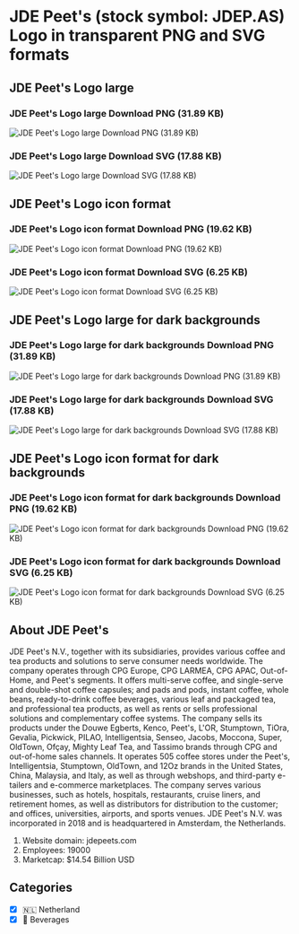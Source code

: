 # JDE Peet's (stock symbol: JDEP.AS) Logo in transparent PNG and SVG formats

## JDE Peet's Logo large

### JDE Peet's Logo large Download PNG (31.89 KB)

![JDE Peet's Logo large Download PNG (31.89 KB)](/img/orig/JDEP.AS_BIG-81c12676.png)

### JDE Peet's Logo large Download SVG (17.88 KB)

![JDE Peet's Logo large Download SVG (17.88 KB)](/img/orig/JDEP.AS_BIG-3e0e69e3.svg)

## JDE Peet's Logo icon format

### JDE Peet's Logo icon format Download PNG (19.62 KB)

![JDE Peet's Logo icon format Download PNG (19.62 KB)](/img/orig/JDEP.AS-ef534ead.png)

### JDE Peet's Logo icon format Download SVG (6.25 KB)

![JDE Peet's Logo icon format Download SVG (6.25 KB)](/img/orig/JDEP.AS-54570e5b.svg)

## JDE Peet's Logo large for dark backgrounds

### JDE Peet's Logo large for dark backgrounds Download PNG (31.89 KB)

![JDE Peet's Logo large for dark backgrounds Download PNG (31.89 KB)](/img/orig/JDEP.AS_BIG.D-b361a7fd.png)

### JDE Peet's Logo large for dark backgrounds Download SVG (17.88 KB)

![JDE Peet's Logo large for dark backgrounds Download SVG (17.88 KB)](/img/orig/JDEP.AS_BIG.D-d2b59c93.svg)

## JDE Peet's Logo icon format for dark backgrounds

### JDE Peet's Logo icon format for dark backgrounds Download PNG (19.62 KB)

![JDE Peet's Logo icon format for dark backgrounds Download PNG (19.62 KB)](/img/orig/JDEP.AS.D-2f786672.png)

### JDE Peet's Logo icon format for dark backgrounds Download SVG (6.25 KB)

![JDE Peet's Logo icon format for dark backgrounds Download SVG (6.25 KB)](/img/orig/JDEP.AS.D-0b66a55e.svg)

## About JDE Peet's

JDE Peet's N.V., together with its subsidiaries, provides various coffee and tea products and solutions to serve consumer needs worldwide. The company operates through CPG Europe, CPG LARMEA, CPG APAC, Out-of-Home, and Peet's segments. It offers multi-serve coffee, and single-serve and double-shot coffee capsules; and pads and pods, instant coffee, whole beans, ready-to-drink coffee beverages, various leaf and packaged tea, and professional tea products, as well as rents or sells professional solutions and complementary coffee systems. The company sells its products under the Douwe Egberts, Kenco, Peet's, L'OR, Stumptown, TiOra, Gevalia, Pickwick, PILAO, Intelligentsia, Senseo, Jacobs, Moccona, Super, OldTown, Ofçay, Mighty Leaf Tea, and Tassimo brands through CPG and out-of-home sales channels. It operates 505 coffee stores under the Peet's, Intelligentsia, Stumptown, OldTown, and 12Oz brands in the United States, China, Malaysia, and Italy, as well as through webshops, and third-party e-tailers and e-commerce marketplaces. The company serves various businesses, such as hotels, hospitals, restaurants, cruise liners, and retirement homes, as well as distributors for distribution to the customer; and offices, universities, airports, and sports venues. JDE Peet's N.V. was incorporated in 2018 and is headquartered in Amsterdam, the Netherlands.

1. Website domain: jdepeets.com
2. Employees: 19000
3. Marketcap: $14.54 Billion USD


## Categories
- [x] 🇳🇱 Netherland
- [x] 🥤 Beverages
